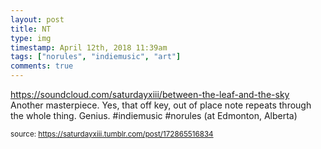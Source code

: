 ```yaml
---
layout: post
title: NT
type: img
timestamp: April 12th, 2018 11:39am
tags: ["norules", "indiemusic", "art"]
comments: true
---
```

<a href="https://www.instagram.com/p/BheqVCjF5xx/ "></a>

<a href="https://soundcloud.com/saturdayxiii/between-the-leaf-and-the-sky" target="_blank">https://soundcloud.com/saturdayxiii/between-the-leaf-and-the-sky</a><br/>
Another masterpiece.  Yes, that off key, out of place note repeats through the whole thing. Genius. #indiemusic #norules  (at Edmonton, Alberta)
 
  
<small>source: https://saturdayxiii.tumblr.com/post/172865516834</small>